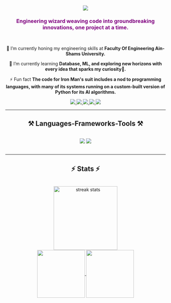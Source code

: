 <h1 align="center">
    <img src="https://readme-typing-svg.herokuapp.com/?font=Righteous&size=35&color=FF69B4&center=true&vCenter=true&width=500&height=70&duration=5000&lines=What’s+kickin’,+chicken?+👋;+I'm+Habiba+Mowafy!;+Welcome+to+my+profile💜;" />
</h1>

<h3 align="center" style="color: #800080;">Engineering wizard weaving code into groundbreaking innovations, one project at a time.</h3>

<br/>

<div align="center">
 
 🔭 I’m currently honing my engineering skills at **Faculty Of Engineering Ain-Shams University.**
 
 🌱 I’m currently learning **Database, ML, and exploring new horizons with every idea that sparks my curiosity🌟.**

 ⚡ Fun fact **The code for Iron Man's suit includes a nod to programming languages, with many of its systems running on a custom-built version of Python for its AI algorithms.**

 </div>
 
<div align="center"> 
  <a href="mailto:habibamowafy24@gmail.com">
    <img src="https://img.shields.io/badge/Gmail-333333?style=for-the-badge&logo=gmail&logoColor=red" />
  </a>
  <a href="https://www.linkedin.com/in/habiba-el-sayed" target="_blank">
    <img src="https://img.shields.io/badge/LinkedIn-0077B5?style=for-the-badge&logo=linkedin&logoColor=white" target="_blank" />
  </a>
  <a href="https://www.coursera.org/user/11b2ebc4fcdc9d4919f60faecc824f52" target="_blank">
     <img src="https://img.shields.io/badge/Coursera-0056D2?style=for-the-badge&logo=Coursera&logoColor=white" target="_blank" /> 
  </a>
  <a href="https://www.hackerrank.com/profile/Habiba_Mowafy" target="_blank">
    <img src="https://img.shields.io/badge/-Hackerrank-2EC866?style=for-the-badge&logo=HackerRank&logoColor=white" target="_blank" />
  </a>
  <a href="https://codeforces.com/profile/Habiba_Mowafy" target="_blank">
    <img src="https://img.shields.io/badge/-CodeForces-2EC866?style=for-the-badge&logo=CodeForces&logoColor=white" target="_blank" />
  </a>
</div>

 <hr/>
 
<h2 align="center">⚒️ Languages-Frameworks-Tools ⚒️</h2>
<br/>
<div align="center">
    <img src="https://skillicons.dev/icons?i=python,java,c,cpp,octave,matlab" />
    <img src="https://skillicons.dev/icons?i=pycharm,vscode,github,git,arduino,mysql,flask,django" /><br>
</div>

<br/>
<hr/>

<h2 align="center">⚡ Stats ⚡</h2>
<br>
<div align="center">
  <img height="200" src="https://github-readme-streak-stats-salesp07.vercel.app/?user=Lucifer3224&count_private=true&theme=holi-theme&border_radius=10" alt="streak stats"/>
<br/>
  <a href="https://github.com/anuraghazra/github-readme-stats">
    <img height="150" align="center" src="https://github-readme-stats.vercel.app/api?username=Lucifer3224&theme=holi&border_radius=10" />
  </a>
  <a href="https://github.com/anuraghazra/convoychat">
    <img height="150" align="center" src="https://github-readme-stats.vercel.app/api/top-langs?username=Lucifer3224&layout=compact&langs_count=8&card_width=250&theme=holi&border_radius=10" />
  </a>
</div>



